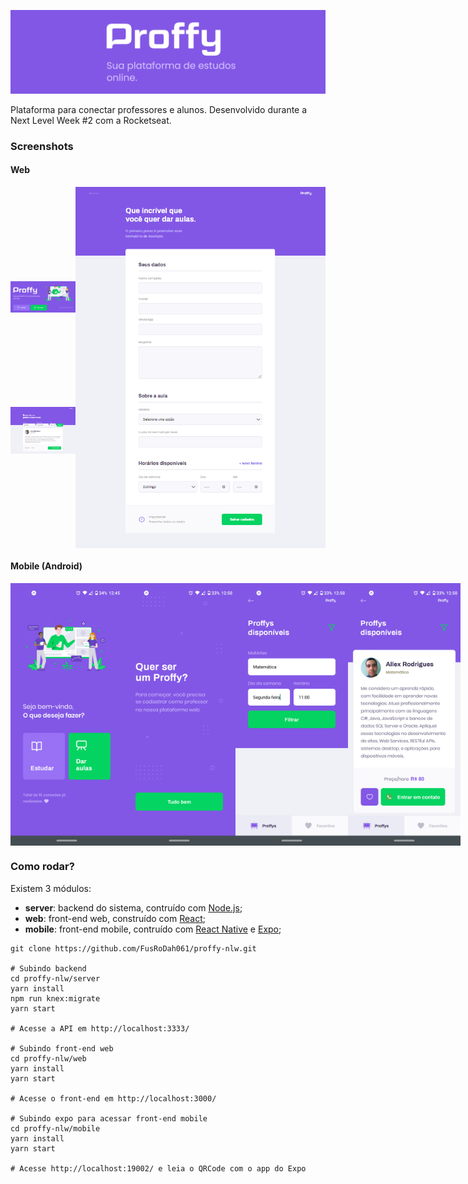 ![Proffy](./.github/banner-lg.png)

Plataforma para conectar professores e alunos. Desenvolvido durante a Next Level Week #2 com a Rocketseat.

### Screenshots

#### Web

<div style="display: flex; flex-direction: row; justify-content:center;">
   <div style="display: flex; flex-direction: column; justify-content: space-evenly; margin-right: '6px';">
      <img src="./.github/home.png" width="475">
      <img src="./.github/encontrar-proffy.png" width="475">
   </div>

   <img src="./.github/cadastro-aula.PNG" width="400">
</div>

#### Mobile (Android)

<div style="display: flex; flex-direction: 'row';">
   <img src="./.github/m_home.png" width="180" style="margin-right: '5px'">
   <img src="./.github/m_cadastro_aula.png" width="180" style="margin-right: '5px'">
   <img src="./.github/m_encontrar_proffy_1.png" width="180" style="margin-right: '5px'">
   <img src="./.github/m_encontrar_proffy_2.png" width="180">
</div>

### Como rodar?

Existem 3 módulos:
- **server**: backend do sistema, contruído com [Node.js](https://nodejs.org/);
- **web**: front-end web, construído com [React](https://reactjs.org);
- **mobile**: front-end mobile, contruído com [React Native](https://reactnative.dev/) e [Expo](https://expo.io/);

```shell
git clone https://github.com/FusRoDah061/proffy-nlw.git

# Subindo backend
cd proffy-nlw/server
yarn install
npm run knex:migrate
yarn start

# Acesse a API em http://localhost:3333/

# Subindo front-end web
cd proffy-nlw/web
yarn install
yarn start

# Acesse o front-end em http://localhost:3000/

# Subindo expo para acessar front-end mobile
cd proffy-nlw/mobile
yarn install
yarn start

# Acesse http://localhost:19002/ e leia o QRCode com o app do Expo
```
